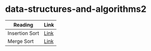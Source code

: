 # data-structures-and-algorithms2
| Reading  | Link | 
| ------------- | ------------- |
| Insertion Sort |[Link](https://github.com/hind-hb/data-structures-and-algorithms2/blob/Insertion_Sort/InsertionSort/README.md)|
| Merge Sort |[Link](https://github.com/hind-hb/data-structures-and-algorithms2/blob/Insertion_Sort/InsertionSort/README.md)|




